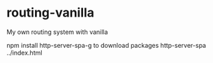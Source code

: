 # routing-vanilla
My own routing system with vanilla



npm install http-server-spa-g to download packages
http-server-spa ../index.html
